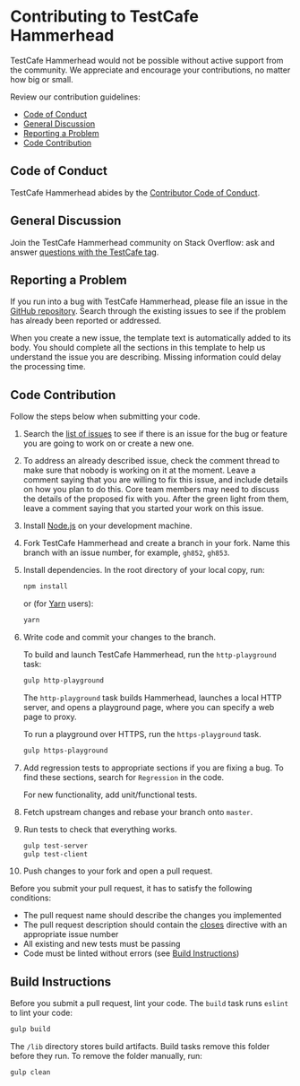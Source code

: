 # Contributing to TestCafe Hammerhead

TestCafe Hammerhead would not be possible without active support from the community. We appreciate and encourage your contributions, no matter how big or small.

Review our contribution guidelines:

* [Code of Conduct](#code-of-conduct)
* [General Discussion](#general-discussion)
* [Reporting a Problem](#reporting-a-problem)
* [Code Contribution](#code-contribution)

## Code of Conduct

TestCafe Hammerhead abides by the [Contributor Code of Conduct](CODE_OF_CONDUCT.md).

## General Discussion

Join the TestCafe Hammerhead community on Stack Overflow: ask and answer [questions with the TestCafe tag](https://stackoverflow.com/questions/tagged/testcafe).

## Reporting a Problem

If you run into a bug with TestCafe Hammerhead, please file an issue in the [GitHub repository](https://github.com/DevExpress/testcafe-hammerhead/issues).
Search through the existing issues to see if the problem has already been reported or addressed.

When you create a new issue, the template text is automatically added to its body. You should complete all the sections in this template to help us understand the issue you are describing. Missing information could delay the processing time.

## Code Contribution

Follow the steps below when submitting your code.

1. Search the [list of issues](https://github.com/DevExpress/testcafe-hammerhead/issues) to see if there is an issue for the bug or feature you are going to work on or create a new one.

2. To address an already described issue, check the comment thread to make sure that nobody is working on it at the moment. Leave a comment saying that you are willing to fix this issue, and include details on how you plan to do this. Core team members may need to discuss the details of the proposed fix with you. After the green light from them,
leave a comment saying that you started your work on this issue.

3. Install [Node.js](https://nodejs.org/en/) on your development machine.

4. Fork TestCafe Hammerhead and create a branch in your fork. Name this branch with an issue number, for example, `gh852`, `gh853`.
  
5. Install dependencies. In the root directory of your local copy, run:

    ```sh
    npm install
    ```

    or (for [Yarn](https://yarnpkg.com/) users):

    ```sh
    yarn
    ```

6. Write code and commit your changes to the branch.

    To build and launch TestCafe Hammerhead, run the `http-playground` task:

    ```sh
    gulp http-playground
    ```

    The `http-playground` task builds Hammerhead, launches a local HTTP server, and opens a playground page, where you can specify a web page to proxy.

    To run a playground over HTTPS, run the `https-playground` task.

    ```sh
    gulp https-playground
    ```

7. Add regression tests to appropriate sections if you are fixing a bug. To find these sections, search for `Regression` in the code.

    For new functionality, add unit/functional tests.

8. Fetch upstream changes and rebase your branch onto `master`.

9. Run tests to check that everything works.

    ```sh
    gulp test-server
    gulp test-client
    ```

10. Push changes to your fork and open a pull request.

Before you submit your pull request, it has to satisfy the following conditions:

* The pull request name should describe the changes you implemented
* The pull request description should contain the [closes](https://github.com/blog/1506-closing-issues-via-pull-requests) directive with an appropriate issue number
* All existing and new tests must be passing
* Code must be linted without errors (see [Build Instructions](#build-instructions))

## Build Instructions

Before you submit a pull request, lint your code. The `build` task runs `eslint` to lint your code:

```sh
gulp build
```

The `/lib` directory stores build artifacts. Build tasks remove this folder before they run. To remove the folder manually, run:

```sh
gulp clean
```
